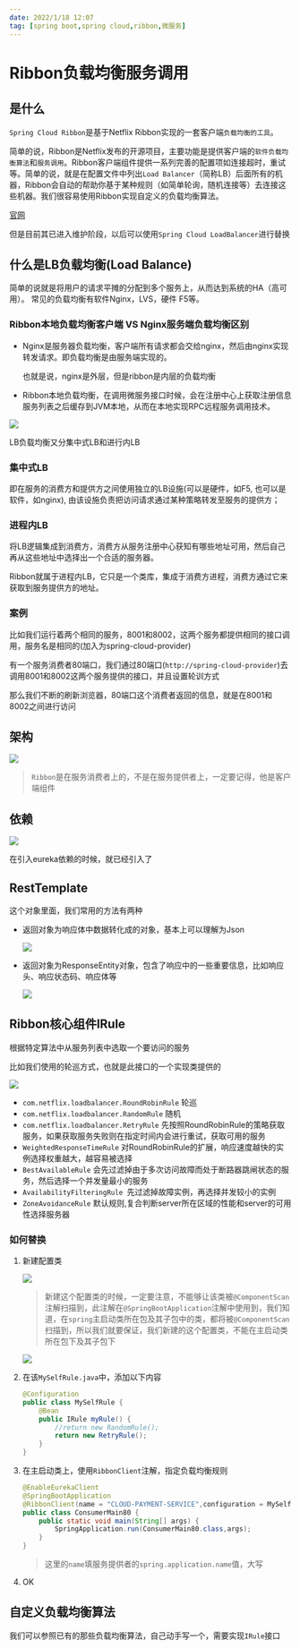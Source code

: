 ```yaml
---
date: 2022/1/18 12:07
tag: [spring boot,spring cloud,ribbon,微服务]
---
```


# Ribbon负载均衡服务调用

## 是什么

`Spring Cloud Ribbon`是基于Netflix Ribbon实现的一套客户端`负载均衡的工具`。

简单的说，Ribbon是Netflix发布的开源项目，主要功能是提供客户端的`软件负载均衡算法`和`服务调用`。Ribbon客户端组件提供一系列完善的配置项如连接超时，重试等。简单的说，就是在配置文件中列出`Load Balancer`（简称LB）后面所有的机器，Ribbon会自动的帮助你基于某种规则（如简单轮询，随机连接等）去连接这些机器。我们很容易使用Ribbon实现自定义的负载均衡算法。

 

 [官网](https://github.com/Netflix/ribbon/wiki/Getting-Started)

 但是目前其已进入维护阶段，以后可以使用`Spring Cloud LoadBalancer`进行替换



 ## 什么是LB负载均衡(Load Balance)

简单的说就是将用户的请求平摊的分配到多个服务上，从而达到系统的HA（高可用）。
常见的负载均衡有软件Nginx，LVS，硬件 F5等。

### Ribbon本地负载均衡客户端 VS Nginx服务端负载均衡区别

- Nginx是服务器负载均衡，客户端所有请求都会交给nginx，然后由nginx实现转发请求。即负载均衡是由服务端实现的。

  也就是说，nginx是外层，但是ribbon是内层的负载均衡

-  Ribbon本地负载均衡，在调用微服务接口时候，会在注册中心上获取注册信息服务列表之后缓存到JVM本地，从而在本地实现RPC远程服务调用技术。

 

 ![](https://picture.xcye.xyz/image-20220118131845402.png)



LB负载均衡又分集中式LB和进行内LB

 ### 集中式LB

即在服务的消费方和提供方之间使用独立的LB设施(可以是硬件，如F5, 也可以是软件，如nginx), 由该设施负责把访问请求通过某种策略转发至服务的提供方；

 ### 进程内LB

将LB逻辑集成到消费方，消费方从服务注册中心获知有哪些地址可用，然后自己再从这些地址中选择出一个合适的服务器。

Ribbon就属于进程内LB，它只是一个类库，集成于消费方进程，消费方通过它来获取到服务提供方的地址。

 

### 案例

比如我们运行着两个相同的服务，8001和8002，这两个服务都提供相同的接口调用，服务名是相同的(加入为spring-cloud-provider)

有一个服务消费者80端口，我们通过80端口(`http://spring-cloud-provider`)去调用8001和8002这两个服务提供的接口，并且设置轮训方式

那么我们不断的刷新浏览器，80端口这个消费者返回的信息，就是在8001和8002之间进行访问





## 架构

![](https://picture.xcye.xyz/image-20220118132431857.png)

> `Ribbon`是在服务消费者上的，不是在服务提供者上，一定要记得，他是客户端组件



## 依赖

![](https://picture.xcye.xyz/image-20220118132635325.png)

在引入eureka依赖的时候，就已经引入了

## RestTemplate

这个对象里面，我们常用的方法有两种

- 返回对象为响应体中数据转化成的对象，基本上可以理解为Json

  ![](https://picture.xcye.xyz/image-20220118132820429.png)

- 返回对象为ResponseEntity对象，包含了响应中的一些重要信息，比如响应头、响应状态码、响应体等

  ![](https://picture.xcye.xyz/image-20220118132827565.png)



 ## Ribbon核心组件IRule

根据特定算法中从服务列表中选取一个要访问的服务

比如我们使用的轮巡方式，也就是此接口的一个实现类提供的

![](https://picture.xcye.xyz/image-20220118133135576.png)

 

- `com.netflix.loadbalancer.RoundRobinRule` 轮巡
- `com.netflix.loadbalancer.RandomRule` 随机
- `com.netflix.loadbalancer.RetryRule` 先按照RoundRobinRule的策略获取服务，如果获取服务失败则在指定时间内会进行重试，获取可用的服务
- `WeightedResponseTimeRule` 对RoundRobinRule的扩展，响应速度越快的实例选择权重越大，越容易被选择
- `BestAvailableRule` 会先过滤掉由于多次访问故障而处于断路器跳闸状态的服务，然后选择一个并发量最小的服务
- `AvailabilityFilteringRule `先过滤掉故障实例，再选择并发较小的实例
- `ZoneAvoidanceRule` 默认规则,复合判断server所在区域的性能和server的可用性选择服务器



### 如何替换

1. 新建配置类

   ![](https://picture.xcye.xyz/image-20220118133433442.png)

   > 新建这个配置类的时候，一定要注意，不能够让该类被`@ComponentScan`注解扫描到，此注解在`@SpringBootApplication`注解中使用到，我们知道，在`spring`主启动类所在包及其子包中的类，都将被`@ComponentScan`扫描到，所以我们就要保证，我们新建的这个配置类，不能在主启动类所在包下及其子包下

   ![](https://picture.xcye.xyz/image-20220118133843337.png)

2. 在该`MySelfRule.java`中，添加以下内容

   ```java
   @Configuration
   public class MySelfRule {
       @Bean
       public IRule myRule() {
           //return new RandomRule();
           return new RetryRule();
       }
   }
   ```

3. 在主启动类上，使用`RibbonClient`注解，指定负载均衡规则

   ```java
   @EnableEurekaClient
   @SpringBootApplication
   @RibbonClient(name = "CLOUD-PAYMENT-SERVICE",configuration = MySelfRule.class)
   public class ConsumerMain80 {
       public static void main(String[] args) {
           SpringApplication.run(ConsumerMain80.class,args);
       }
   }
   ```

   > 这里的`name`填服务提供者的`spring.application.name`值，大写

4. OK



## 自定义负载均衡算法

我们可以参照已有的那些负载均衡算法，自己动手写一个，需要实现`IRule`接口

